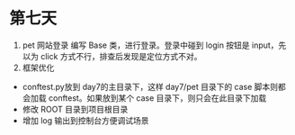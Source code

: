 # 第七天
1. pet 网站登录
编写 Base 类，进行登录。登录中碰到 login 按钮是 input，先以为 click 方式不行，排查后发现是定位方式不对。
2. 框架优化
- conftest.py放到 day7的主目录下，这样 day7/pet 目录下的 case 脚本则都会加载 conftest。如果放到某个 case 目录下，则只会在此目录下加载
- 修改 ROOT 目录到项目根目录
- 增加 log 输出到控制台方便调试场景